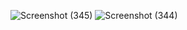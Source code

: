 ![Screenshot (345)](https://github.com/user-attachments/assets/f9dc40f8-1117-4b1b-bb22-8e71eccf8873)
![Screenshot (344)](https://github.com/user-attachments/assets/5efcfff1-4f91-466b-9a18-546913d9230b)
